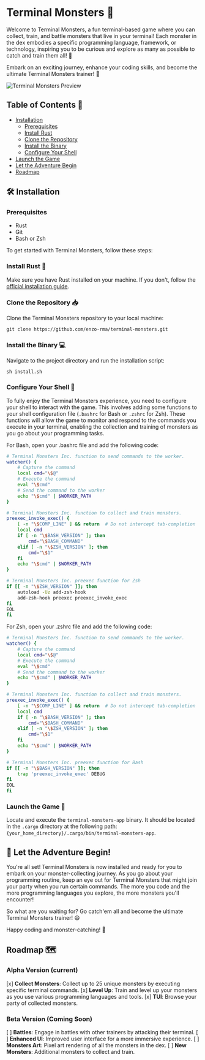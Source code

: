 # Terminal Monsters 👾

Welcome to Terminal Monsters, a fun terminal-based game where you can collect, train, and battle monsters that live in your terminal! Each monster in the dex embodies a specific programming language, framework, or technology, inspiring you to be curious and explore as many as possible to catch and train them all! 🚀

Embark on an exciting journey, enhance your coding skills, and become the ultimate Terminal Monsters trainer! 🤩

![Terminal Monsters Preview](https://github.com/enzo-rma/terminal-monsters/assets/127135864/6045ccbe-1a10-43d1-b3f4-a89160f1c4e0)

## Table of Contents 🔗
- [Installation](#%EF%B8%8F-installation)
  - [Prerequisites](#prerequisites)
  - [Install Rust](#install-rust-)
  - [Clone the Repository](#clone-the-repository-)
  - [Install the Binary](#install-the-binary-)
  - [Configure Your Shell](#configure-your-shell-)
- [Launch the Game](#launch-the-game-)
- [Let the Adventure Begin](#-let-the-adventure-begin)
- [Roadmap](#roadmap-)

## 🛠️ Installation

### Prerequisites
- Rust
- Git
- Bash or Zsh

To get started with Terminal Monsters, follow these steps:

### Install Rust 🦀

Make sure you have Rust installed on your machine. If you don't, follow the [official installation guide](https://doc.rust-lang.org/book/ch01-01-installation.html).

### Clone the Repository 📥

Clone the Terminal Monsters repository to your local machine:

```shell
git clone https://github.com/enzo-rma/terminal-monsters.git
```

### Install the Binary 💻

Navigate to the project directory and run the installation script:

```shell
sh install.sh
```

### Configure Your Shell 🐚

To fully enjoy the Terminal Monsters experience, you need to configure your shell to interact with the game. This involves adding some functions to your shell configuration file (`.bashrc` for Bash or `.zshrc` for Zsh). These functions will allow the game to monitor and respond to the commands you execute in your terminal, enabling the collection and training of monsters as you go about your programming tasks.

For Bash, open your .bashrc file and add the following code:

```bash
# Terminal Monsters Inc. function to send commands to the worker.
watcher() {
    # Capture the command
    local cmd="\$@"
    # Execute the command
    eval "\$cmd"
    # Send the command to the worker
    echo "\$cmd" | $WORKER_PATH
}

# Terminal Monsters Inc. function to collect and train monsters.
preexec_invoke_exec() {
    [ -n "\$COMP_LINE" ] && return  # Do not intercept tab-completion
    local cmd
    if [ -n "\$BASH_VERSION" ]; then
        cmd="\$BASH_COMMAND"
    elif [ -n "\$ZSH_VERSION" ]; then
        cmd="\$1"
    fi
    echo "\$cmd" | $WORKER_PATH
}

# Terminal Monsters Inc. preexec function for Zsh
if [[ -n "\$ZSH_VERSION" ]]; then
    autoload -Uz add-zsh-hook
    add-zsh-hook preexec preexec_invoke_exec
fi
EOL
fi
```

For Zsh, open your .zshrc file and add the following code:

```zsh
# Terminal Monsters Inc. function to send commands to the worker.
watcher() {
    # Capture the command
    local cmd="\$@"
    # Execute the command
    eval "\$cmd"
    # Send the command to the worker
    echo "\$cmd" | $WORKER_PATH
}

# Terminal Monsters Inc. function to collect and train monsters.
preexec_invoke_exec() {
    [ -n "\$COMP_LINE" ] && return  # Do not intercept tab-completion
    local cmd
    if [ -n "\$BASH_VERSION" ]; then
        cmd="\$BASH_COMMAND"
    elif [ -n "\$ZSH_VERSION" ]; then
        cmd="\$1"
    fi
    echo "\$cmd" | $WORKER_PATH
}

# Terminal Monsters Inc. preexec function for Bash
if [[ -n "\$BASH_VERSION" ]]; then
    trap 'preexec_invoke_exec' DEBUG
fi
EOL
fi
```

### Launch the Game 🚀

Locate and execute the `terminal-monsters-app` binary. It should be located in the `.cargo` directory at the following path: `{your_home_directory}/.cargo/bin/terminal-monsters-app`.

## 🌟 Let the Adventure Begin!

You're all set! Terminal Monsters is now installed and ready for you to embark on your monster-collecting journey. As you go about your programming routine, keep an eye out for Terminal Monsters that might join your party when you run certain commands. The more you code and the more programming languages you explore, the more monsters you'll encounter!

So what are you waiting for? Go catch'em all and become the ultimate Terminal Monsters trainer! 😄

Happy coding and monster-catching! 🎉

## Roadmap 🗺️

### Alpha Version (current)
[x] **Collect Monsters**: Collect up to 25 unique monsters by executing specific terminal commands.
[x] **Level Up**: Train and level up your monsters as you use various programming languages and tools.
[x] **TUI**: Browse your party of collected monsters.

### Beta Version (Coming Soon)
[ ] **Battles**: Engage in battles with other trainers by attacking their terminal.
[ ] **Enhanced UI**: Improved user interface for a more immersive experience.
[ ] **Monsters Art**: Pixel art rendering of all the monsters in the dex.
[ ] **New Monsters**: Additional monsters to collect and train.
